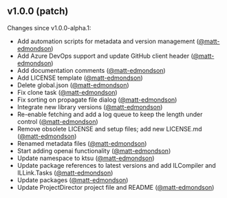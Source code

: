 ## v1.0.0 (patch)

Changes since v1.0.0-alpha.1:

- Add automation scripts for metadata and version management ([@matt-edmondson](https://github.com/matt-edmondson))
- Add Azure DevOps support and update GitHub client header ([@matt-edmondson](https://github.com/matt-edmondson))
- Add documentation comments ([@matt-edmondson](https://github.com/matt-edmondson))
- Add LICENSE template ([@matt-edmondson](https://github.com/matt-edmondson))
- Delete global.json ([@matt-edmondson](https://github.com/matt-edmondson))
- Fix clone task ([@matt-edmondson](https://github.com/matt-edmondson))
- Fix sorting on propagate file dialog ([@matt-edmondson](https://github.com/matt-edmondson))
- Integrate new library versions ([@matt-edmondson](https://github.com/matt-edmondson))
- Re-enable fetching and add a log queue to keep the length under control ([@matt-edmondson](https://github.com/matt-edmondson))
- Remove obsolete LICENSE and setup files; add new LICENSE.md ([@matt-edmondson](https://github.com/matt-edmondson))
- Renamed metadata files ([@matt-edmondson](https://github.com/matt-edmondson))
- Start adding openai functionality ([@matt-edmondson](https://github.com/matt-edmondson))
- Update namespace to ktsu ([@matt-edmondson](https://github.com/matt-edmondson))
- Update package references to latest versions and add ILCompiler and ILLink.Tasks ([@matt-edmondson](https://github.com/matt-edmondson))
- Update packages ([@matt-edmondson](https://github.com/matt-edmondson))
- Update ProjectDirector project file and README ([@matt-edmondson](https://github.com/matt-edmondson))


